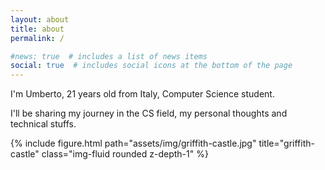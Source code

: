 ```yaml
---
layout: about
title: about
permalink: /

#news: true  # includes a list of news items
social: true  # includes social icons at the bottom of the page
---
```


I'm Umberto, 21 years old from Italy, Computer Science student.

I'll be sharing my journey in the CS field, my personal thoughts and technical stuffs.

{% include figure.html path="assets/img/griffith-castle.jpg" title="griffith-castle" class="img-fluid rounded z-depth-1" %}
